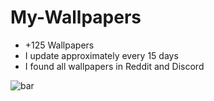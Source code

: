 # My-Wallpapers
- +125 Wallpapers
- I update approximately every 15 days
- I found all wallpapers in Reddit and Discord

![bar](https://cdn.discordapp.com/attachments/750576681281912873/870826922165280778/barrinha-divisoria-png-6-4.png)
